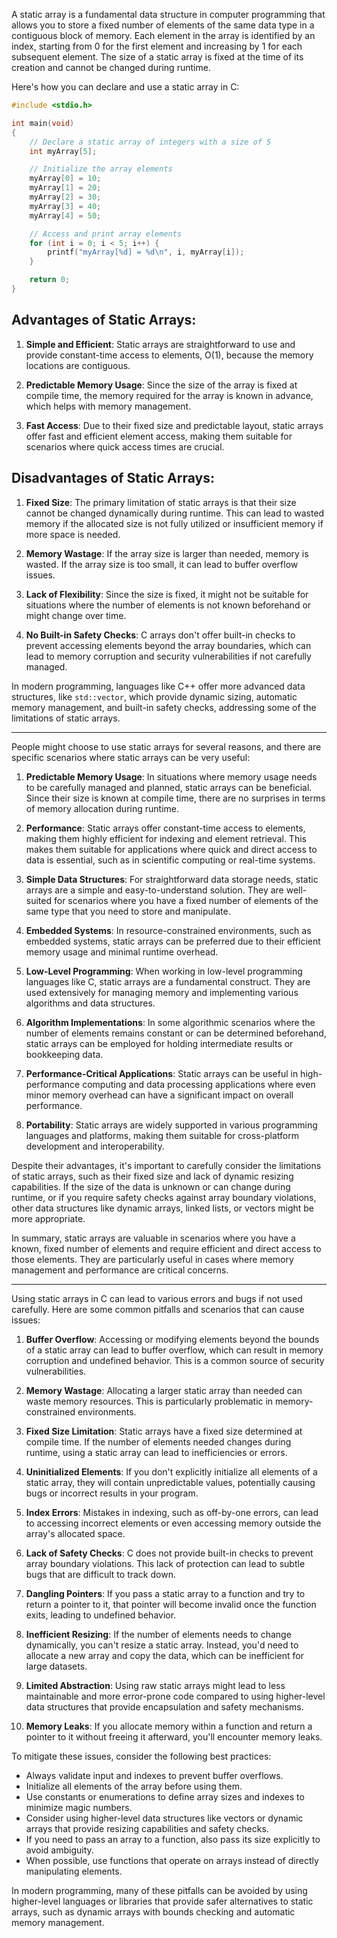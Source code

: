 A static array is a fundamental data structure in computer programming that allows you to store a fixed number of elements of the same data type in a contiguous block of memory. Each element in the array is identified by an index, starting from 0 for the first element and increasing by 1 for each subsequent element. The size of a static array is fixed at the time of its creation and cannot be changed during runtime.

Here's how you can declare and use a static array in C:

```c
#include <stdio.h>

int main(void)
{
    // Declare a static array of integers with a size of 5
    int myArray[5];

    // Initialize the array elements
    myArray[0] = 10;
    myArray[1] = 20;
    myArray[2] = 30;
    myArray[3] = 40;
    myArray[4] = 50;

    // Access and print array elements
    for (int i = 0; i < 5; i++) {
        printf("myArray[%d] = %d\n", i, myArray[i]);
    }

    return 0;
}
```

## Advantages of Static Arrays:

1. **Simple and Efficient**: Static arrays are straightforward to use and provide constant-time access to elements, O(1), because the memory locations are contiguous.

2. **Predictable Memory Usage**: Since the size of the array is fixed at compile time, the memory required for the array is known in advance, which helps with memory management.

3. **Fast Access**: Due to their fixed size and predictable layout, static arrays offer fast and efficient element access, making them suitable for scenarios where quick access times are crucial.

## Disadvantages of Static Arrays:

1. **Fixed Size**: The primary limitation of static arrays is that their size cannot be changed dynamically during runtime. This can lead to wasted memory if the allocated size is not fully utilized or insufficient memory if more space is needed.

2. **Memory Wastage**: If the array size is larger than needed, memory is wasted. If the array size is too small, it can lead to buffer overflow issues.

3. **Lack of Flexibility**: Since the size is fixed, it might not be suitable for situations where the number of elements is not known beforehand or might change over time.

4. **No Built-in Safety Checks**: C arrays don't offer built-in checks to prevent accessing elements beyond the array boundaries, which can lead to memory corruption and security vulnerabilities if not carefully managed.

In modern programming, languages like C++ offer more advanced data structures, like `std::vector`, which provide dynamic sizing, automatic memory management, and built-in safety checks, addressing some of the limitations of static arrays.

---

People might choose to use static arrays for several reasons, and there are specific scenarios where static arrays can be very useful:

1. **Predictable Memory Usage**: In situations where memory usage needs to be carefully managed and planned, static arrays can be beneficial. Since their size is known at compile time, there are no surprises in terms of memory allocation during runtime.

2. **Performance**: Static arrays offer constant-time access to elements, making them highly efficient for indexing and element retrieval. This makes them suitable for applications where quick and direct access to data is essential, such as in scientific computing or real-time systems.

3. **Simple Data Structures**: For straightforward data storage needs, static arrays are a simple and easy-to-understand solution. They are well-suited for scenarios where you have a fixed number of elements of the same type that you need to store and manipulate.

4. **Embedded Systems**: In resource-constrained environments, such as embedded systems, static arrays can be preferred due to their efficient memory usage and minimal runtime overhead.

5. **Low-Level Programming**: When working in low-level programming languages like C, static arrays are a fundamental construct. They are used extensively for managing memory and implementing various algorithms and data structures.

6. **Algorithm Implementations**: In some algorithmic scenarios where the number of elements remains constant or can be determined beforehand, static arrays can be employed for holding intermediate results or bookkeeping data.

7. **Performance-Critical Applications**: Static arrays can be useful in high-performance computing and data processing applications where even minor memory overhead can have a significant impact on overall performance.

8. **Portability**: Static arrays are widely supported in various programming languages and platforms, making them suitable for cross-platform development and interoperability.

Despite their advantages, it's important to carefully consider the limitations of static arrays, such as their fixed size and lack of dynamic resizing capabilities. If the size of the data is unknown or can change during runtime, or if you require safety checks against array boundary violations, other data structures like dynamic arrays, linked lists, or vectors might be more appropriate.

In summary, static arrays are valuable in scenarios where you have a known, fixed number of elements and require efficient and direct access to those elements. They are particularly useful in cases where memory management and performance are critical concerns.

---

Using static arrays in C can lead to various errors and bugs if not used carefully. Here are some common pitfalls and scenarios that can cause issues:

1. **Buffer Overflow**: Accessing or modifying elements beyond the bounds of a static array can lead to buffer overflow, which can result in memory corruption and undefined behavior. This is a common source of security vulnerabilities.

2. **Memory Wastage**: Allocating a larger static array than needed can waste memory resources. This is particularly problematic in memory-constrained environments.

3. **Fixed Size Limitation**: Static arrays have a fixed size determined at compile time. If the number of elements needed changes during runtime, using a static array can lead to inefficiencies or errors.

4. **Uninitialized Elements**: If you don't explicitly initialize all elements of a static array, they will contain unpredictable values, potentially causing bugs or incorrect results in your program.

5. **Index Errors**: Mistakes in indexing, such as off-by-one errors, can lead to accessing incorrect elements or even accessing memory outside the array's allocated space.

6. **Lack of Safety Checks**: C does not provide built-in checks to prevent array boundary violations. This lack of protection can lead to subtle bugs that are difficult to track down.

7. **Dangling Pointers**: If you pass a static array to a function and try to return a pointer to it, that pointer will become invalid once the function exits, leading to undefined behavior.

8. **Inefficient Resizing**: If the number of elements needs to change dynamically, you can't resize a static array. Instead, you'd need to allocate a new array and copy the data, which can be inefficient for large datasets.

9. **Limited Abstraction**: Using raw static arrays might lead to less maintainable and more error-prone code compared to using higher-level data structures that provide encapsulation and safety mechanisms.

10. **Memory Leaks**: If you allocate memory within a function and return a pointer to it without freeing it afterward, you'll encounter memory leaks.

To mitigate these issues, consider the following best practices:

- Always validate input and indexes to prevent buffer overflows.
- Initialize all elements of the array before using them.
- Use constants or enumerations to define array sizes and indexes to minimize magic numbers.
- Consider using higher-level data structures like vectors or dynamic arrays that provide resizing capabilities and safety checks.
- If you need to pass an array to a function, also pass its size explicitly to avoid ambiguity.
- When possible, use functions that operate on arrays instead of directly manipulating elements.

In modern programming, many of these pitfalls can be avoided by using higher-level languages or libraries that provide safer alternatives to static arrays, such as dynamic arrays with bounds checking and automatic memory management.
